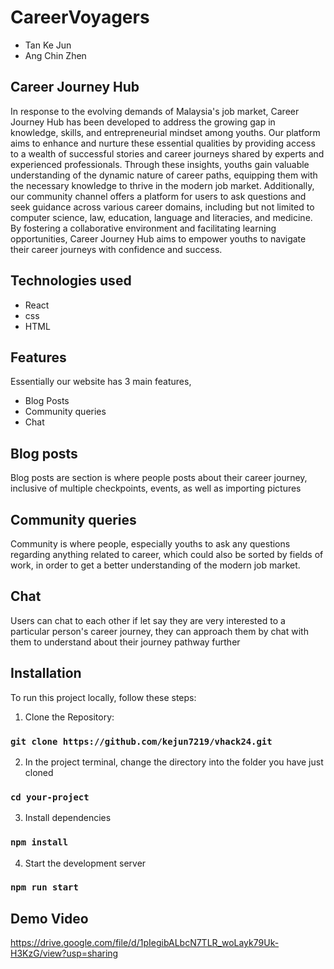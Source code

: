 # CareerVoyagers
- Tan Ke Jun
- Ang Chin Zhen

## Career Journey Hub
In response to the evolving demands of Malaysia's job market, Career Journey Hub has been developed to address the growing gap in knowledge, skills, and entrepreneurial mindset among youths. Our platform aims to enhance and nurture these essential qualities by providing access to a wealth of successful stories and career journeys shared by experts and experienced professionals. Through these insights, youths gain valuable understanding of the dynamic nature of career paths, equipping them with the necessary knowledge to thrive in the modern job market. Additionally, our community channel offers a platform for users to ask questions and seek guidance across various career domains, including but not limited to computer science, law, education, language and literacies, and medicine. By fostering a collaborative environment and facilitating learning opportunities, Career Journey Hub aims to empower youths to navigate their career journeys with confidence and success.

## Technologies used
- React
- css
- HTML

## Features
Essentially our website has 3 main features,
- Blog Posts
- Community queries
- Chat

## Blog posts
Blog posts are section is where people posts about their career journey, inclusive of multiple checkpoints, events, as well as importing pictures

## Community queries
Community is where people, especially youths to ask any questions regarding anything related to career, which could also be sorted by fields of work, in order to get a better understanding of the modern job market.

## Chat
Users can chat to each other if let say they are very interested to a particular person's career journey, they can approach them by chat with them to understand about their journey pathway further

## Installation

To run this project locally, follow these steps:

1. Clone the Repository: 
### `git clone https://github.com/kejun7219/vhack24.git`

2. In the project terminal, change the directory into the folder you have just cloned
### `cd your-project`

3. Install dependencies
### `npm install`

4. Start the development server
### `npm run start`

## Demo Video 
https://drive.google.com/file/d/1pIegibALbcN7TLR_woLayk79Uk-H3KzG/view?usp=sharing
